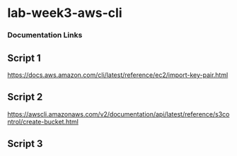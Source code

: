 # lab-week3-aws-cli

### Documentation Links

## Script 1
https://docs.aws.amazon.com/cli/latest/reference/ec2/import-key-pair.html

## Script 2 
https://awscli.amazonaws.com/v2/documentation/api/latest/reference/s3control/create-bucket.html

## Script 3
